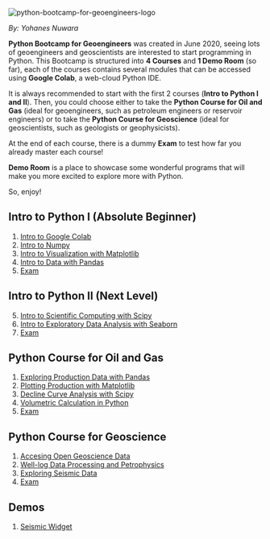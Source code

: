 ![python-bootcamp-for-geoengineers-logo](https://user-images.githubusercontent.com/51282928/83759266-80d8f580-a69d-11ea-9149-9c2eed8b025f.png)

*By: Yohanes Nuwara*

**Python Bootcamp for Geoengineers** was created in June 2020, seeing lots of geoengineers and geoscientists are interested to start programming in Python. This Bootcamp is structured into **4 Courses** and **1 Demo Room** (so far), each of the courses contains several modules that can be accessed using **Google Colab**, a web-cloud Python IDE. 

It is always recommended to start with the first 2 courses (**Intro to Python I and II**). Then, you could choose either to take the **Python Course for Oil and Gas** (ideal for geoengineers, such as petroleum engineers or reservoir engineers) or to take the **Python Course for Geoscience** (ideal for geoscientists, such as geologists or geophysicists). 

At the end of each course, there is a dummy **Exam** to test how far you already master each course!

**Demo Room** is a place to showcase some wonderful programs that will make you more excited to explore more with Python. 

So, enjoy!

## Intro to Python I (Absolute Beginner)

1. [Intro to Google Colab]()
2. [Intro to Numpy](https://colab.research.google.com/drive/1C2RCLJCQcyjw3pdfjWpQgOwCQWvHbqJs?usp=sharing)
3. [Intro to Visualization with Matplotlib]()
4. [Intro to Data with Pandas]()
5. [Exam]()

## Intro to Python II (Next Level)

5. [Intro to Scientific Computing with Scipy]()
6. [Intro to Exploratory Data Analysis with Seaborn]()
7. [Exam]()

## Python Course for Oil and Gas

1. [Exploring Production Data with Pandas]()
2. [Plotting Production with Matplotlib]()
3. [Decline Curve Analysis with Scipy]()
4. [Volumetric Calculation in Python]()
5. [Exam]()

## Python Course for Geoscience

1. [Accesing Open Geoscience Data]()
2. [Well-log Data Processing and Petrophysics]()
3. [Exploring Seismic Data]()
4. [Exam]()

## Demos

1. [Seismic Widget]()
